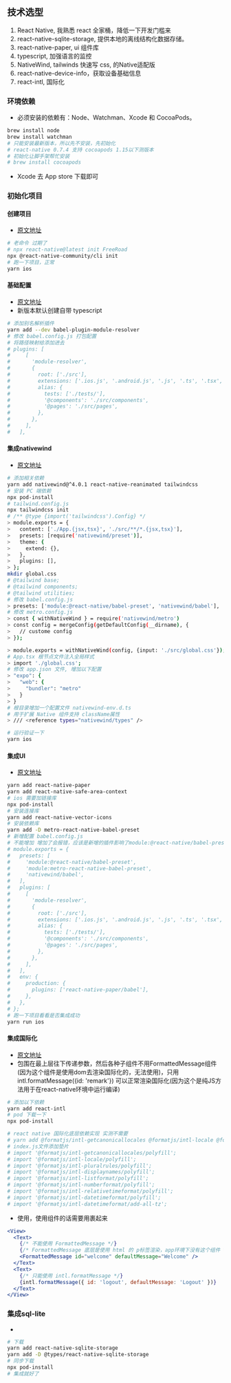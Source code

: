 ## 技术选型
1. React Native, 我熟悉 react 全家桶，降低一下开发门槛来
2. react-native-sqlite-storage, 提供本地的离线结构化数据存储。
3. react-native-paper, ui 组件库
4. typescript, 加强语言的监控
5. NativeWind, tailwinds 快速写 css, 的Native适配版
6. react-native-device-info，获取设备基础信息
7. react-intl, 国际化

### 环境依赖
* 必须安装的依赖有：Node、Watchman、Xcode 和 CocoaPods。
```sh
brew install node
brew install watchman
# 只能安装最新版本，所以先不安装，先初始化
# react-native 0.7.4 支持 cocoapods 1.15以下测版本
# 初始化让脚手架帮忙安装
# brew install cocoapods
```
* Xcode 去 App store 下载即可

### 初始化项目
#### 创建项目 
* [原文地址](https://reactnative.cn/docs/environment-setup)
```sh
# 老命令 过期了 
# npx react-native@latest init FreeRoad
npx @react-native-community/cli init
# 跑一下项目，正常
yarn ios 
```

#### 基础配置
* [原文地址](https://reactnative.cn/docs/typescript)
* 新版本默认创建自带 typescript
```sh
# 添加别名解析插件
yarn add --dev babel-plugin-module-resolver
# 修改 babel.config.js 打包配置
# 将路径映射给添加进去
# plugins: [
#     [
#       'module-resolver',
#       {
#         root: ['./src'],
#         extensions: ['.ios.js', '.android.js', '.js', '.ts', '.tsx', '.json'],
#         alias: {
#           tests: ['./tests/'],
#           '@components': './src/components',
#           '@pages': './src/pages',
#         },
#       },
#     ],
#   ],
```

#### 集成nativewind
* [原文地址](https://www.nativewind.dev/v4/getting-started/react-native)
```sh
# 添加相关依赖
yarn add nativewind@^4.0.1 react-native-reanimated tailwindcss
# 安装 PC 端依赖
npx pod-install
# tailwind.config.js
npx tailwindcss init
# /** @type {import('tailwindcss').Config} */
> module.exports = {
>   content: ['./App.{jsx,tsx}', './src/**/*.{jsx,tsx}'],
>   presets: [require('nativewind/preset')],
>   theme: {
>     extend: {},
>   },
>   plugins: [],
> };
mkdir global.css
# @tailwind base;
# @tailwind components;
# @tailwind utilities;
# 修改 babel.config.js
> presets: ['module:@react-native/babel-preset', 'nativewind/babel'],
# 修改 metro.config.js 
> const { withNativeWind } = require('nativewind/metro')
> const config = mergeConfig(getDefaultConfig(__dirname), {
>   // custome config
> });

> module.exports = withNativeWind(config, {input: './src/global.css'});
# App.tsx 根节点文件注入全局样式
> import './global.css';
# 修改 app.json 文件, 增加以下配置
> "expo": {
>   "web": {
>     "bundler": "metro"
>   }
> }
# 根目录增加一个配置文件 nativewind-env.d.ts 
# 用于扩展 Native 组件支持 className属性
> /// <reference types="nativewind/types" />

# 运行验证一下
yarn ios
```

#### 集成UI
* [原文地址](https://callstack.github.io/react-native-paper/docs/guides/getting-started/)

```sh
yarn add react-native-paper
yarn add react-native-safe-area-context
# ios 需要加链接库
npx pod-install
# 安装连接库
yarn add react-native-vector-icons
# 安装依赖库
yarn add -D metro-react-native-babel-preset
# 新增配置 babel.config.js
# 不能增加 增加了会报错，应该是新增的插件影响了module:@react-native/babel-preset老插件的解析
# module.exports = {
#   presets: [
#     'module:@react-native/babel-preset',
#     'module:metro-react-native-babel-preset',
#     'nativewind/babel',
#   ],
#   plugins: [
#     [
#       'module-resolver',
#       {
#         root: ['./src'],
#         extensions: ['.ios.js', '.android.js', '.js', '.ts', '.tsx', '.json'],
#         alias: {
#           tests: ['./tests/'],
#           '@components': './src/components',
#           '@pages': './src/pages',
#         },
#       },
#     ],
#   ],
#   env: {
#     production: {
#       plugins: ['react-native-paper/babel'],
#     },
#   },
# };
# 跑一下项目看看是否集成成功
yarn run ios
```

#### 集成国际化
* [原文地址](https://formatjs.io/docs/getting-started/installation)
* <IntlProvider >包围在最上层往下传递参数，然后各种子组件不用FormattedMessage组件(因为这个组件是使用dom去渲染国际化的，无法使用)，只用intl.formatMessage({id: 'remark'}) 可以正常渲染国际化(因为这个是纯JS方法用于在react-native环境中运行编译)
```sh
# 添加以下依赖
yarn add react-intl
# pod 下载一下
npx pod-install

# react native 国际化底层依赖实现 实测不需要
# yarn add @formatjs/intl-getcanonicallocales @formatjs/intl-locale @formatjs/intl-pluralrules @formatjs/intl-displaynames @formatjs/intl-listformat @formatjs/intl-numberformat @formatjs/intl-relativetimeformat @formatjs/intl-datetimeformat
# index.js文件添加垫片
# import '@formatjs/intl-getcanonicallocales/polyfill';
# import '@formatjs/intl-locale/polyfill';
# import '@formatjs/intl-pluralrules/polyfill';
# import '@formatjs/intl-displaynames/polyfill';
# import '@formatjs/intl-listformat/polyfill';
# import '@formatjs/intl-numberformat/polyfill';
# import '@formatjs/intl-relativetimeformat/polyfill';
# import '@formatjs/intl-datetimeformat/polyfill';
# import '@formatjs/intl-datetimeformat/add-all-tz';
```

* 使用，使用组件的话需要用<Text>裹起来
```jsx
<View>
  <Text>
    {/* 不能使用 FormattedMessage */}
    {/* FormattedMessage 底层是使用 html 的 p标签渲染，app环境下没有这个组件 */}
    <FormattedMessage id="welcome" defaultMessage="Welcome" />
  </Text>
  <Text>
    {/* 只能使用 intl.formatMessage */}
    {intl.formatMessage({ id: 'logout', defaultMessage: 'Logout' })}
  </Text>
</View>
```

### 集成sql-lite
* 
```sh
# 下载
yarn add react-native-sqlite-storage
yarn add -D @types/react-native-sqlite-storage
# 同步下载
npx pod-install
# 集成就好了
```